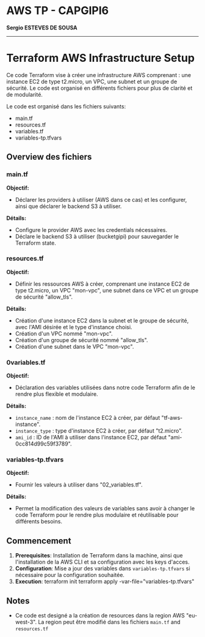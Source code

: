 # AWS TP - CAPGIPI6
**Sergio ESTEVES DE SOUSA**

---

# Terraform AWS Infrastructure Setup

Ce code Terraform vise à créer une infrastructure AWS comprenant : une instance EC2 de type t2.micro, un VPC, une subnet et un groupe de sécurité. Le code est organisé en différents fichiers pour plus de clarité et de modularité.

Le code est organisé dans les fichiers suivants:

- main.tf
- resources.tf
- variables.tf
- variables-tp.tfvars

## Overview des fichiers

### main.tf

**Objectif:**
- Déclarer les providers à utiliser (AWS dans ce cas) et les configurer, ainsi que déclarer le backend S3 à utiliser.

**Détails:**
- Configure le provider AWS avec les credentials nécessaires.
- Déclare le backend S3 à utiliser (bucketgipi) pour sauvegarder le Terraform state.

### resources.tf

**Objectif:**
- Définir les ressources AWS à créer, comprenant une instance EC2 de type t2.micro, un VPC "mon-vpc", une subnet dans ce VPC et un groupe de sécurité "allow_tls".

**Détails:**
- Création d'une instance EC2 dans la subnet et le groupe de sécurité, avec l'AMI désirée et le type d'instance choisi.
- Création d'un VPC nommé "mon-vpc".
- Création d'un groupe de sécurité nommé "allow_tls".
- Création d'une subnet dans le VPC "mon-vpc".

### 0variables.tf

**Objectif:**
- Déclaration des variables utilisées dans notre code Terraform afin de le rendre plus flexible et modulaire.

**Détails:**
- `instance_name` : nom de l'instance EC2 à créer, par défaut "tf-aws-instance".
- `instance_type` : type d'instance EC2 à créer, par défaut "t2.micro".
- `ami_id` : ID de l'AMI à utiliser dans l'instance EC2, par défaut "ami-0cc814d99c59f3789".

### variables-tp.tfvars

**Objectif:**
- Fournir les valeurs à utiliser dans "02_variables.tf".

**Détails:**
- Permet la modification des valeurs de variables sans avoir à changer le code Terraform pour le rendre plus modulaire et réutilisable pour différents besoins.

## Commencement

1. **Prerequisites**: Installation de Terraform dans la machine, ainsi que l'installation de la AWS CLI et sa configuration avec les keys d'acces.
2. **Configuration**: Mise a jour des variables dans `variables-tp.tfvars` si nécessaire pour la configuration souhaitée.
3. **Execution**:
    terraform init
    terraform apply -var-file="variables-tp.tfvars"

## Notes

- Ce code est designé a la création de resources dans la region AWS "eu-west-3". La region peut être modifié dans les fichiers `main.tf` and `resources.tf`

